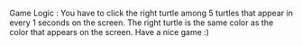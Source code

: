 Game Logic : You have to click the right turtle among 5 turtles that appear  in every 1 seconds on the screen. The right turtle is the same color as the color that appears on the screen. Have a nice game :)

